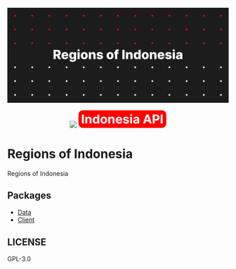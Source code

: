 [![](./public/Cover.png)](https://regions-of-indonesia.netlify.app)

<p align="center">
  <a href="http://www.npmjs.com/package/regions-of-indonesia"><img src="https://img.shields.io/npm/v/regions-of-indonesia" /></a>
  <a href="https://indonesia-api.netlify.app/regions-of-indonesia"><img src="https://raw.githubusercontent.com/indonesia-api/indonesia-api/main/public/Badge.svg?sanitize=true" /></a>
</p>

# Regions of Indonesia

Regions of Indonesia

## Packages

- [Data](https://github.com/regions-of-indonesia/data)
- [Client](https://github.com/regions-of-indonesia/client)

## LICENSE

GPL-3.0
